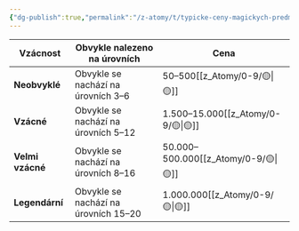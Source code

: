 ```yaml
---
{"dg-publish":true,"permalink":"/z-atomy/t/typicke-ceny-magickych-predmetu/"}
---
```


| **Vzácnost**     | **Obvykle nalezeno na úrovních**     | **Cena**             |
| ---------------- | ------------------------------------ | -------------------- |
| **Neobvyklé**    | Obvykle se nachází na úrovních 3–6   | 50–500[[z_Atomy/0-9/🟡\|🟡]]         |
| **Vzácné**       | Obvykle se nachází na úrovních 5–12  | 1.500–15.000[[z_Atomy/0-9/🟡\|🟡]]   |
| **Velmi vzácné** | Obvykle se nachází na úrovních 8–16  | 50.000–500.000[[z_Atomy/0-9/🟡\|🟡]] |
| **Legendární**   | Obvykle se nachází na úrovních 15–20 | 1.000.000[[z_Atomy/0-9/🟡\|🟡]]      |

